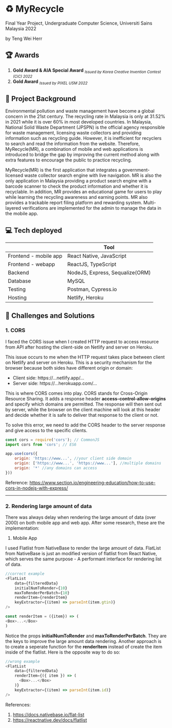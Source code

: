 # :recycle: MyRecycle
Final Year Project, Undergraduate Computer Science, Universiti Sains Malaysia 2022

by Teng Wei Herr

## :trophy: Awards
1. **Gold Award & AIA Special Award** <sub>*Issued by Korea Creative Invention Contest (CiC) 2022*</sub>
2. **Gold Award** <sub>*Issued by PIXEL USM 2022*</sub>


## :rocket: Project Background
Environmental pollution and waste management have become a global concern in the 21st century. The recycling rate in Malaysia is only at 31.52% in 2021 while it is over 60% in most developed countries. In Malaysia, National Solid Waste Department (JPSPN) is the official agency responsible for waste management, licensing waste collectors and providing information such as recycling guide. However, it is inefficient for recyclers to search and read the information from the website. Therefore, MyRecycle(MR), a combination of mobile and web applications is introduced to bridge the gap by improving the current method along with extra features to encourage the public to practice recycling.

MyRecycle(MR) is the first application that integrates a government-licensed waste collector search engine with live navigation. MR is also the only application in Malaysia providing a product search engine with a barcode scanner to check the product information and whether it is recyclable. In addition, MR provides an educational game for users to play while learning the recycling awareness and earning points. MR also provides a trackable report filing platform and rewarding system. Multi-layered verifications are implemented for the admin to manage the data in the mobile app.

## :computer: Tech deployed

|   | Tool |
| ------------- | ------------- |
| Frontend - mobile app  | React Native, JavaScript |
| Frontend - webapp | ReactJS, TypeScript |
| Backend | NodeJS, Express, Sequalize(ORM) |
| Database | MySQL |
| Testing | Postman, Cypress.io |
| Hosting | Netlify, Heroku |

## :beers: Challenges and Solutions

### 1. CORS

I faced the CORS issue when I created HTTP request to access resource from API after hosting the client-side on Netlify and server on Heroku. 

This issue occurs to me when the HTTP request takes place between client on Netlify and server on Heroku. This is a security mechanism for the browser because both sides have different origin or domain:

- Client side: https://...netlify.app/...
- Server side: https://...herokuapp.com/...

This is where CORS comes into play. CORS stands for Cross-Origin Resource Sharing. It adds a response header **access-control-allow-origins** and specify which domains are permitted. The response will then sent out by server, while the browser on the client machine will look at this header and decide whether it is safe to deliver that response to the client or not.

To solve this error, we need to add the CORS header to the server response and give access to the specific clients.
```javascript
const cors = require('cors'); // CommonJS
import cors from 'cors'; // ES6

app.use(cors({
    origin: 'https://www...', //your client side domain
    origin: ['https://www...', 'https://www...'], //multiple domains
    origin: '*' //any domains can access
}))
```

Reference: https://www.section.io/engineering-education/how-to-use-cors-in-nodejs-with-express/



--------------------------------------------------------------------------------------------------------------------------------

### 2. Rendering large amount of data

There was always delay when rendering the large amount of data (over 2000) on both mobile app and web app. After some research, these are the implementation:
1. Mobile App

I used Flatlist from NativeBase to render the large amount of data. FlatList from NativeBase is just an modified version of flatlist from React Native, which serves the same purpose - A performant interface for rendering list of data.

```javascript
//correct example
<FlatList
    data={filteredData}
    initialNumToRender={10}
    maxToRenderPerBatch={10}
    renderItem={renderItem}
    keyExtractor={(item) => parseInt(item.gtin)}
/>

const renderItem = ({item}) => (
<Box>...</Box>
)
```

Notice the props **initialNumToRender** and **maxToRenderPerBatch**. They are the keys to improve the large amount data rendering. Another approach is to  create a seperate function for the **renderItem** instead of create the item inside of the flatlist. Here is the opposite way to do so:

```javascript
//wrong example
<FlatList
    data={filteredData}
    renderItem={({ item }) => (
      <Box>...</Box>
    )}
    keyExtractor={(item) => parseInt(item.id)}
/>
```

References: 
1. https://docs.nativebase.io/flat-list
1. https://reactnative.dev/docs/flatlist
